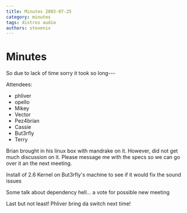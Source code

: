 ```yaml
---
title: Minutes 2003-07-25
category: minutes
tags: distros audio
authors: stevenix
---
```


# Minutes

So due to lack of time sorry it took so long---

Attendees:

* phliver
* opello
* Mikey
* Vector
* Pez4brian
* Cassie
* But3rfly
* Terry

Brian brought in his linux box with mandrake on it. However, did not get
much discussion on it. Please message me with the specs so we can go
over it an the next meeting.

Install of 2.6 Kernel on But3rfly's machine to see if it would fix the
sound issues

Some talk about dependency hell... a vote for possible new meeting

Last but not least! Phliver bring da switch next time!
